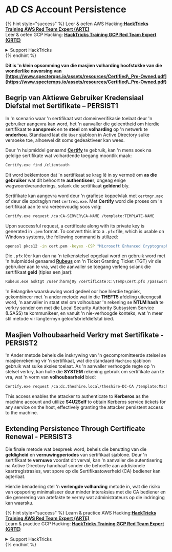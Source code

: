 # AD CS Account Persistence

{% hint style="success" %}
Leer & oefen AWS Hacking:<img src="/.gitbook/assets/arte.png" alt="" data-size="line">[**HackTricks Training AWS Red Team Expert (ARTE)**](https://training.hacktricks.xyz/courses/arte)<img src="/.gitbook/assets/arte.png" alt="" data-size="line">\
Leer & oefen GCP Hacking: <img src="/.gitbook/assets/grte.png" alt="" data-size="line">[**HackTricks Training GCP Red Team Expert (GRTE)**<img src="/.gitbook/assets/grte.png" alt="" data-size="line">](https://training.hacktricks.xyz/courses/grte)

<details>

<summary>Support HackTricks</summary>

* Kyk na die [**subskripsie planne**](https://github.com/sponsors/carlospolop)!
* **Sluit aan by die** 💬 [**Discord groep**](https://discord.gg/hRep4RUj7f) of die [**telegram groep**](https://t.me/peass) of **volg** ons op **Twitter** 🐦 [**@hacktricks\_live**](https://twitter.com/hacktricks\_live)**.**
* **Deel hacking truuks deur PRs in te dien na die** [**HackTricks**](https://github.com/carlospolop/hacktricks) en [**HackTricks Cloud**](https://github.com/carlospolop/hacktricks-cloud) github repos.

</details>
{% endhint %}

**Dit is 'n klein opsomming van die masjien volharding hoofstukke van die wonderlike navorsing van [https://www.specterops.io/assets/resources/Certified\_Pre-Owned.pdf](https://www.specterops.io/assets/resources/Certified\_Pre-Owned.pdf)**


## **Begrip van Aktiewe Gebruiker Kredensiaal Diefstal met Sertifikate – PERSIST1**

In 'n scenario waar 'n sertifikaat wat domeinverifikasie toelaat deur 'n gebruiker aangevra kan word, het 'n aanvaller die geleentheid om hierdie sertifikaat te **aanspreek** en te **steel** om **volharding** op 'n netwerk te **onderhou**. Standaard laat die `User` sjabloon in Active Directory sulke versoeke toe, alhoewel dit soms gedeaktiveer kan wees.

Deur 'n hulpmiddel genaamd [**Certify**](https://github.com/GhostPack/Certify) te gebruik, kan 'n mens soek na geldige sertifikate wat volhardende toegang moontlik maak:
```bash
Certify.exe find /clientauth
```
Dit word beklemtoon dat 'n sertifikaat se krag lê in sy vermoë om **as die gebruiker** wat dit behoort te **authentiseer**, ongeag enige wagwoordveranderings, solank die sertifikaat **geldend** bly.

Sertifikate kan aangevra word deur 'n grafiese koppelvlak met `certmgr.msc` of deur die opdraglyn met `certreq.exe`. Met **Certify** word die proses om 'n sertifikaat aan te vra vereenvoudig soos volg:
```bash
Certify.exe request /ca:CA-SERVER\CA-NAME /template:TEMPLATE-NAME
```
Upon successful request, a certificate along with its private key is generated in `.pem` format. To convert this into a `.pfx` file, which is usable on Windows systems, the following command is utilized:
```bash
openssl pkcs12 -in cert.pem -keyex -CSP "Microsoft Enhanced Cryptographic Provider v1.0" -export -out cert.pfx
```
Die `.pfx` lêer kan dan na 'n teikenstelsel opgelaai word en gebruik word met 'n hulpmiddel genaamd [**Rubeus**](https://github.com/GhostPack/Rubeus) om 'n Ticket Granting Ticket (TGT) vir die gebruiker aan te vra, wat die aanvaller se toegang verleng solank die sertifikaat **geld** (tipies een jaar):
```bash
Rubeus.exe asktgt /user:harmj0y /certificate:C:\Temp\cert.pfx /password:CertPass!
```
'n Belangrike waarskuwing word gedeel oor hoe hierdie tegniek, gekombineer met 'n ander metode wat in die **THEFT5** afdeling uiteengesit word, 'n aanvaller in staat stel om volhoubaar 'n rekening se **NTLM hash** te verkry sonder om met die Local Security Authority Subsystem Service (LSASS) te kommunikeer, en vanuit 'n nie-verhoogde konteks, wat 'n meer stil metode vir langtermyn geloofsbriefdiefstal bied.

## **Masjien Volhoubaarheid Verkry met Sertifikate - PERSIST2**

'n Ander metode behels die inskrywing van 'n gecompromitteerde stelsel se masjienrekening vir 'n sertifikaat, wat die standaard `Machine` sjabloon gebruik wat sulke aksies toelaat. As 'n aanvaller verhoogde regte op 'n stelsel verkry, kan hulle die **SYSTEM** rekening gebruik om sertifikate aan te vra, wat 'n vorm van **volhoubaarheid** bied:
```bash
Certify.exe request /ca:dc.theshire.local/theshire-DC-CA /template:Machine /machine
```
This access enables the attacker to authenticate to **Kerberos** as the machine account and utilize **S4U2Self** to obtain Kerberos service tickets for any service on the host, effectively granting the attacker persistent access to the machine.

## **Extending Persistence Through Certificate Renewal - PERSIST3**

Die finale metode wat bespreek word, behels die benutting van die **geldigheid** en **vernuwingperiodes** van sertifikaat sjablone. Deur 'n sertifikaat te **vernuwe** voordat dit verval, kan 'n aanvaller die autentisering na Active Directory handhaaf sonder die behoefte aan addisionele kaartregistrasies, wat spore op die Sertifikaatowerheid (CA) bediener kan agterlaat.

Hierdie benadering stel 'n **verlengde volharding** metode in, wat die risiko van opsporing minimaliseer deur minder interaksies met die CA bediener en die generering van artefakte te vermy wat administrateurs op die indringing kan waarsku.

{% hint style="success" %}
Learn & practice AWS Hacking:<img src="/.gitbook/assets/arte.png" alt="" data-size="line">[**HackTricks Training AWS Red Team Expert (ARTE)**](https://training.hacktricks.xyz/courses/arte)<img src="/.gitbook/assets/arte.png" alt="" data-size="line">\
Learn & practice GCP Hacking: <img src="/.gitbook/assets/grte.png" alt="" data-size="line">[**HackTricks Training GCP Red Team Expert (GRTE)**<img src="/.gitbook/assets/grte.png" alt="" data-size="line">](https://training.hacktricks.xyz/courses/grte)

<details>

<summary>Support HackTricks</summary>

* Check the [**subscription plans**](https://github.com/sponsors/carlospolop)!
* **Join the** 💬 [**Discord group**](https://discord.gg/hRep4RUj7f) or the [**telegram group**](https://t.me/peass) or **follow** us on **Twitter** 🐦 [**@hacktricks\_live**](https://twitter.com/hacktricks\_live)**.**
* **Share hacking tricks by submitting PRs to the** [**HackTricks**](https://github.com/carlospolop/hacktricks) and [**HackTricks Cloud**](https://github.com/carlospolop/hacktricks-cloud) github repos.

</details>
{% endhint %}
